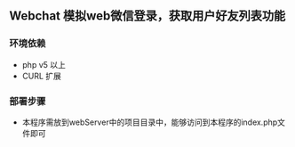 ## Webchat 模拟web微信登录，获取用户好友列表功能
### 环境依赖
- php v5 以上
- CURL 扩展
### 部署步骤
- 本程序需放到webServer中的项目目录中，能够访问到本程序的index.php文件即可
